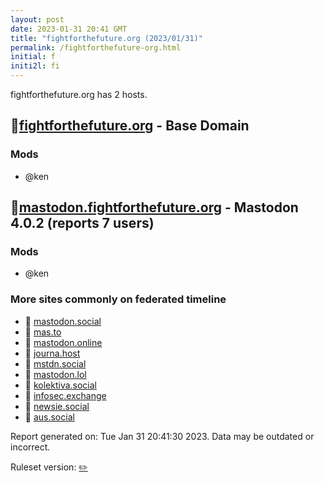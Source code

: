 ```yaml
---
layout: post
date: 2023-01-31 20:41 GMT
title: "fightforthefuture.org (2023/01/31)"
permalink: /fightforthefuture-org.html
initial: f
initi2l: fi
---
```


fightforthefuture.org has 2 hosts.

## 🐘[fightforthefuture.org](https://fightforthefuture.org) - Base Domain

### Mods
 * @ken

## 🐘[mastodon.fightforthefuture.org](https://mastodon.fightforthefuture.org) - Mastodon 4.0.2 (reports 7 users)

### Mods
 * @ken

### More sites commonly on federated timeline

* 🧸 [mastodon.social](/mastodon-social.html)
* 🐘 [mas.to](/mas-to.html)
* 🐘 [mastodon.online](/mastodon-online.html)
* 🐘 [journa.host](/journa-host.html)
* 🐘 [mstdn.social](/mstdn-social.html)
* 🐘 [mastodon.lol](/mastodon-lol.html)
* 🐘 [kolektiva.social](/kolektiva-social.html)
* 🐘 [infosec.exchange](/infosec-exchange.html)
* 🐘 [newsie.social](/newsie-social.html)
* 🐘 [aus.social](/aus-social.html)

Report generated on: Tue Jan 31 20:41:30 2023. Data may be outdated or incorrect.

Ruleset version: [✏️](/version-pencil)
